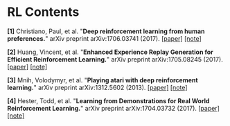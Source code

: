 # RL Contents

**[1]** Christiano, Paul, et al. "**Deep reinforcement learning from human preferences.**" arXiv preprint arXiv:1706.03741 (2017). [[paper]](https://arxiv.org/abs/1706.03741) [[note]](https://github.com/txzhao/Paper-Notes/blob/master/RL/human_preferences.md)

**[2]** Huang, Vincent, et al. "**Enhanced Experience Replay Generation for Efficient Reinforcement Learning.**" arXiv preprint arXiv:1705.08245 (2017). [[paper]](https://arxiv.org/abs/1705.08245) [[note]](https://github.com/txzhao/Paper-Notes/blob/master/RL/EGAN.md)

**[3]** Mnih, Volodymyr, et al. "**Playing atari with deep reinforcement learning.**" arXiv preprint arXiv:1312.5602 (2013). [[paper]](https://arxiv.org/abs/1312.5602) [[note]](https://github.com/txzhao/Paper-Notes/blob/master/RL/DQN.md)

**[4]** Hester, Todd, et al. "**Learning from Demonstrations for Real World Reinforcement Learning.**" arXiv preprint arXiv:1704.03732 (2017). [[paper]](https://arxiv.org/abs/1704.03732) [[note]](https://github.com/txzhao/Paper-Notes/blob/master/RL/DQfD.md)
